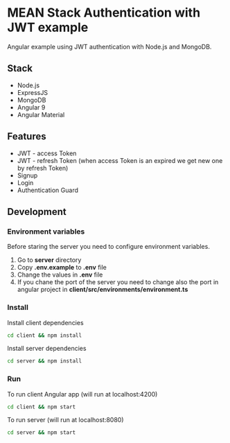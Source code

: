 # MEAN Stack Authentication with JWT example

Angular example using JWT authentication with Node.js and MongoDB.

## Stack

* Node.js
* ExpressJS
* MongoDB
* Angular 9
* Angular Material

## Features

* JWT - access Token
* JWT - refresh Token (when access Token is an expired we get new one by refresh Token)
* Signup
* Login
* Authentication Guard

## Development

### Environment variables

Before staring the server you need to configure environment variables.

1. Go to **server** directory
1. Copy **.env.example** to **.env** file
1. Change the values in **.env** file
1. If you chane the port of the server you need to change also the port in angular project in **client/src/environments/environment.ts**

### Install

Install client dependencies

```bash
cd client && npm install
```

Install server dependencies

```bash
cd server && npm install
```

### Run

To run client Angular app (will run at localhost:4200)

```bash
cd client && npm start
```

To run server (will run at localhost:8080)

```bash
cd server && npm start
```
